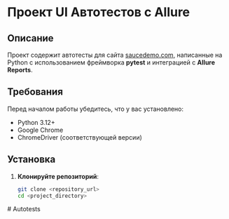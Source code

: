 # Проект UI Автотестов с Allure

## Описание
Проект содержит автотесты для сайта [saucedemo.com](https://www.saucedemo.com), написанные на Python с использованием фреймворка **pytest** и интеграцией с **Allure Reports**.

## **Требования**
Перед началом работы убедитесь, что у вас установлено:
- Python 3.12+
- Google Chrome
- ChromeDriver (соответствующей версии)

## **Установка**
1. **Клонируйте репозиторий**:
   ```bash
   git clone <repository_url>
   cd <project_directory>
#   A u t o t e s t s  
 